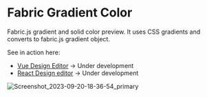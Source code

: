 # Fabric Gradient Color

Fabric.js gradient and solid color preview. It uses CSS gradients and converts to fabric.js gradient object.

See in action here:
- [Vue Design Editor](https://vue-editor-base.up.railway.app/) -> Under development
- [React Design editor](https://app.scenify.io/) -> Under development


![Screenshot_2023-09-20-18-36-54_primary](https://github.com/SnapMotion/fabric-gradient-color/assets/137523466/d3072432-2b02-4457-81a2-66e680e23fd9)
